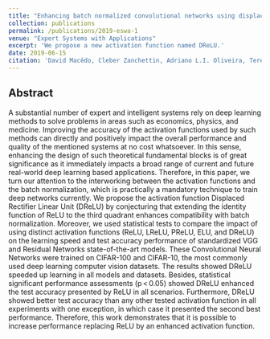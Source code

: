 ```yaml
---
title: "Enhancing batch normalized convolutional networks using displaced rectifier linear units: A systematic comparative study"
collection: publications
permalink: /publications/2019-eswa-1
venue: "Expert Systems with Applications"
excerpt: 'We propose a new activation function named DReLU.'
date: 2019-06-15
citation: 'David Macêdo, Cleber Zanchettin, Adriano L.I. Oliveira, Teresa Ludermir. Enhancing batch normalized convolutional networks using displaced rectifier linear units: A systematic comparative study, <i>Expert Systems with Applications</i>, Volume 124, 2019, Pages 271-281, ISSN 0957-4174, https://doi.org/10.1016/j.eswa.2019.01.066.'
---
```


## Abstract

A substantial number of expert and intelligent systems rely on deep learning methods to solve problems in areas such as economics, physics, and medicine. Improving the accuracy of the activation functions used by such methods can directly and positively impact the overall performance and quality of the mentioned systems at no cost whatsoever. In this sense, enhancing the design of such theoretical fundamental blocks is of great significance as it immediately impacts a broad range of current and future real-world deep learning based applications. Therefore, in this paper, we turn our attention to the interworking between the activation functions and the batch normalization, which is practically a mandatory technique to train deep networks currently. We propose the activation function Displaced Rectifier Linear Unit (DReLU) by conjecturing that extending the identity function of ReLU to the third quadrant enhances compatibility with batch normalization. Moreover, we used statistical tests to compare the impact of using distinct activation functions (ReLU, LReLU, PReLU, ELU, and DReLU) on the learning speed and test accuracy performance of standardized VGG and Residual Networks state-of-the-art models. These Convolutional Neural Networks were trained on CIFAR-100 and CIFAR-10, the most commonly used deep learning computer vision datasets. The results showed DReLU speeded up learning in all models and datasets. Besides, statistical significant performance assessments (p < 0.05) showed DReLU enhanced the test accuracy presented by ReLU in all scenarios. Furthermore, DReLU showed better test accuracy than any other tested activation function in all experiments with one exception, in which case it presented the second best performance. Therefore, this work demonstrates that it is possible to increase performance replacing ReLU by an enhanced activation function.